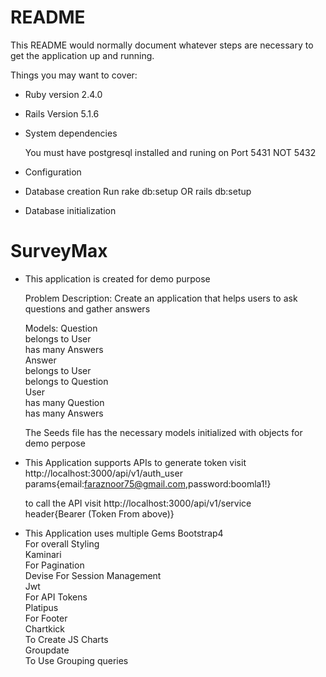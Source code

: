 # README

This README would normally document whatever steps are necessary to get the
application up and running.

Things you may want to cover:

* Ruby version 
	2.4.0
* Rails Version
	5.1.6
* System dependencies
	
	You must have postgresql installed and runing on Port 5431 NOT 5432

* Configuration

* Database creation 
	Run rake db:setup OR rails db:setup

* Database initialization


# SurveyMax

* This application is created for demo purpose 

	Problem Description: Create an application that helps users to ask questions and gather answers

	Models: 
		Question <br>
			belongs to User <br>
			has many Answers<br>
		Answer<br>
			belongs to User<br>
			belongs to Question<br>
		User<br>
			has many Question<br>
			has many Answers<br>

	The Seeds file has the necessary models initialized with objects for demo perpose<br>




* This Application supports APIs
	to generate token visit http://localhost:3000/api/v1/auth_user<br>
	params{email:faraznoor75@gmail.com,password:boomla1!}<br>

	to call the API visit http://localhost:3000/api/v1/service<br>
	header{Bearer (Token From above)}<br>

* This Application uses multiple Gems
	Bootstrap4<br>
		For overall Styling<br>
	Kaminari<br>
		For Pagination<br>
	Devise
		For Session Management<br>
	Jwt<br>
		For API Tokens<br>
	Platipus<br>
		For Footer<br>
	Chartkick<br>
		To Create JS Charts<br>
	Groupdate<br>
		To Use Grouping queries<br>
